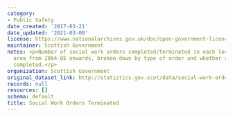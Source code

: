 ```yaml
---
category:
- Public Safety
date_created: '2017-03-21'
date_updated: '2021-03-08'
license: https://www.nationalarchives.gov.uk/doc/open-government-licence/version/3/
maintainer: Scottish Government
notes: <p>Number of social work orders completed/terminated in each local authority
  area from 2004-05 onwards, broken down by type of order and whether successfully
  completed.</p>
organization: Scottish Government
original_dataset_link: http://statistics.gov.scot/data/social-work-orders-terminated
records: null
resources: []
schema: default
title: Social Work Orders Terminated
---
```

